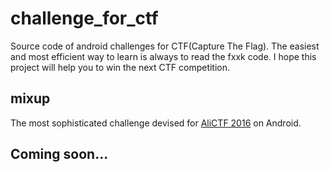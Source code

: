 # challenge_for_ctf
Source code of android challenges for CTF(Capture The Flag). The easiest and most efficient way to learn is always to read the fxxk code. I hope this project will help you to win the next CTF competition.

## mixup
The most sophisticated challenge devised for [AliCTF 2016](https://ctftime.org/team/27283) on Android.

## Coming soon...
